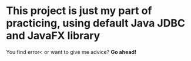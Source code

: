 # This project is just my part of practicing, using default Java JDBC and JavaFX library

You find error< or want to give me advice? **Go ahead!**
